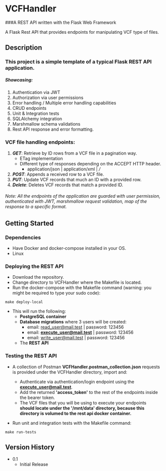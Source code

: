# VCFHandler
###A REST API written with the Flask Web Framework

A Flask Rest API that provides endpoints for manipulating VCF type of files.

## Description

### This project is a simple template of a typical Flask REST API application.
##### Showcasing:
1. Authentication via JWT
2. Authorization via user permissions
3. Error handling / Multiple error handling capabilities
4. CRUD endpoints
5. Unit & Integration tests
6. SQLAlchemy integration
7. Marshmallow schema validations
8. Rest API response and error formatting.

### VCF file handling endpoints:
1. ***GET***: Retrieve by ID rows from a VCF file in a pagination way.
    * ETag implementation
    * Different type of responses depending on the ACCEPT HTTP header.
      * application/json | application/xml | */*
2. ***POST***: Appends a received row to a VCF file.
3. ***PUT***: Update VCF records that much an ID with a provided row.
4. ***Delete***: Deletes VCF records that match a provided ID. 
###### Note: All the endpoints of the application are guarded with user permission, authenticated with JWT, marshmallow request validation, map of the response to a specific format.
## Getting Started

### Dependencies

* Have Docker and docker-compose installed in your OS.
* Linux

### Deploying the REST API

* Download the repository.
* Change directory to VCFHandler where the Makefile is located.
* Run the docker-compose with the Makefile command (warning: you might be required to type your sudo code):
```
make deploy-local
```
* This will run the following:
    * ****PostgreSQL container****
    * ****Database migrations**** where 3 users will be created:
        * email: read_user@mail.test | password: 123456
        * email: ****execute_user@mail.test**** | password: 123456
        * email: write_user@mail.test | password: 123456
    * The ****REST API****

### Testing the REST API

* A collection of Postman ****VCFHandler.postman_collection.json**** requests is provided under the VCFHandler directory, import and:
    * Authenticate via authentication/login endpoint using the ****execute_user@mail.test****.
    * Add the returned ****'access_token'**** to the rest of the endpoints inside the bearer token.
    * The VCF files that you will be using to execute your endpoints ****should locate under the '/mnt/data' directory, because this directory is volumed to the rest api docker container.****

* Run unit and integration tests with the Makefile command: 
```
make run-tests
```

## Version History

* 0.1
    * Initial Release
